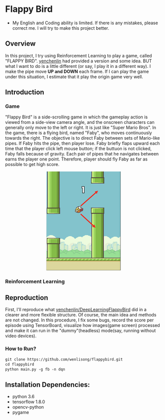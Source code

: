 # Flappy Bird

* My English and Coding ability is limited. If there is any mistakes, please correct me.
I will try to make this project better.

## Overview
In this project, I try using Reinforcement Learning to play a game, called "FLAPPY BIRD".
[yenchenlin](https://github.com/yenchenlin) had provided a version and some idea.
BUT what I want to do is a little different (or say, I play it in a different way).
I make the pipe move **UP and DOWN** each frame. If I can play the game under this situation, 
I estimate that it play the origin game very well.

## Introduction
### Game
"Flappy Bird" is a side-scrolling game in which the gameplay action is viewed from a side-view camera angle, 
and the onscreen characters can generally only move to the left or right. It is just like "Super Mario Bros". 
In the game, there is a flying bird, named "Faby", who moves continuously towards the right. 
The objective is to direct Faby between sets of Mario-like pipes. If Faby hits the pipe, then player lose. 
Faby briefly flaps upward each time that the player click left mouse button; if the buttuon is not clicked, 
Faby falls because of gravity. Each pair of pipes that he navigates between earns the player one point.
Therefore, player should fly Faby as far as possible to get high score.
<div align="center">
    <img src="./assets/readme/flappybird.png">
</div>

### Reinforcement Learning


## Reproduction
First, I'll reproduce what [yenchenlin/DeepLearningFlappyBird](https://github.com/yenchenlin/DeepLearningFlappyBird)
did in a clearer and more flexible structure. Of course, the main idea and methods are not changed. In this procedure,
I fix some bugs, record the score per episode using TensorBoard, visualize how images(game screen) processed and make
it can run in the "dummy"(headless) mode(say, running without video devices).

### How to Run?
```
git clone https://github.com/wenlisong/flappybird.git
cd flappybird
python main.py -g fb -n dqn
```


## Installation Dependencies:
* python 3.6
* tensorflow 1.8.0
* opencv-python
* pygame

